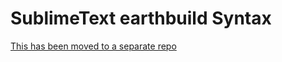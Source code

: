 # SublimeText earthbuild Syntax

[This has been moved to a separate repo](https://github.com/earthbuild/sublimetext-earthbuild-syntax)
